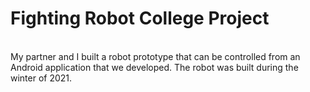 <h1> Fighting Robot College Project</h1>
<br>My partner and I built a robot prototype  that can be controlled from an Android application that we developed.
  The robot was built during the winter of 2021.</br>

